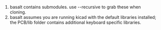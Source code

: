 1) basalt contains submodules.  use --recursive to grab these when cloning.
2) basalt assumes you are running kicad with the default libraries installed; the PCB/lib folder contains additional keyboard specific libraries.
